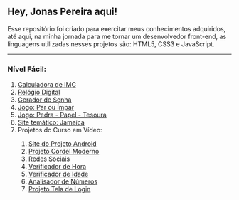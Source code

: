 <h2>Hey, Jonas Pereira aqui!</h2>

<p>Esse repositório foi criado para exercitar meus conhecimentos adquiridos, até aqui, na minha jornada para me tornar um desenvolvedor front-end, as linguagens utilizadas nesses projetos são: HTML5, CSS3 e JavaScript.</p>


<!-- Nível Fácil -->
<hr>
<h3>Nível Fácil:</h3>
<ol>
    <li><a href="https://sraraujo.github.io/projetos/facil/calculadora-IMC/" target="_blank" rel="external">Calculadora de IMC</a></li>
    <li><a href="https://sraraujo.github.io/projetos/facil/relogio-digital/" target="_blank" rel="external">Relógio Digital</a></li>
    <li><a href="https://sraraujo.github.io/projetos/facil/gerador-senha" target="_blank" rel="external">Gerador de Senha</a></li>
    <li><a href="https://sraraujo.github.io/projetos/facil/impar-par/" target="_blank" rel="external">Jogo: Par ou Ímpar</a></li>
    <li><a href="https://sraraujo.github.io/projetos/facil/pedra-papel-tesoura/" target="_blank" rel="external">Jogo: Pedra - Papel - Tesoura</a></li>
    <li><a href="https://sraraujo.github.io/jamaica/" target="_blank" rel="external">Site temático: Jamaica</a></li>
    <li>Projetos do Curso em Vídeo:</li>
    <ol>
        <li><a href="https://sraraujo.github.io/projeto-android/#" target="_blank" rel="external">Site do Projeto Android</a></li>
        <li><a href="https://sraraujo.github.io/projeto-cordel/" target="_blank" rel="external">Projeto Cordel Moderno</a></li>
        <li><a href="https://sraraujo.github.io/redes-sociais/" target="_blank" rel="external">Redes Sociais</a></li>
        <li><a href="https://sraraujo.github.io/javascript/aula014/ex01/ex013.html" target="_blank" rel="external">Verificador de Hora</a></li>
        <li><a href="https://sraraujo.github.io/javascript/aula014/ex02/index.html" target="_blank" rel="external">Verificador de Idade</a></li>
        <li><a href="https://sraraujo.github.io/javascript/aula017/index.html" target="_blank" rel="external">Analisador de Números</a></li>
        <li><a href="https://sraraujo.github.io/projeto-login/" target="_blank">Projeto Tela de Login</a></li>
    </ol>
</ol>